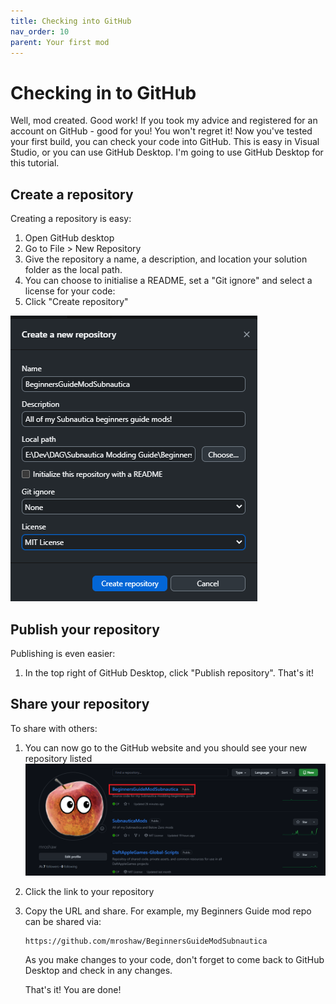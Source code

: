 ```yaml
---
title: Checking into GitHub
nav_order: 10
parent: Your first mod
---
```


# Checking in to GitHub

Well, mod created. Good work! If you took my advice and registered for an account on GitHub - good for you! You won't regret it! Now you've tested your first build, you can check your code into GitHub. This is easy in Visual Studio, or you can use GitHub Desktop. I'm going to use GitHub Desktop for this tutorial.

## Create a repository

Creating a repository is easy:

1. Open GitHub desktop
2. Go to File > New Repository
3. Give the repository a name, a description, and location your solution folder as the local path.
4. You can choose to initialise a README, set a "Git ignore" and select a license for your code:
5. Click "Create repository"

![](.\media\githubdesktopcreaterepo.png)

## Publish your repository

Publishing is even easier:

1. In the top right of GitHub Desktop, click "Publish repository". That's it!

## Share your repository

To share with others:

1. You can now go to the GitHub website and you should see your new repository listed![](.\media\githubrepoonline.png)

2. Click the link to your repository

3. Copy the URL and share. For example, my Beginners Guide mod repo can be shared via:

   ```
   https://github.com/mroshaw/BeginnersGuideModSubnautica
   ```

   As you make changes to your code, don't forget to come back to GitHub Desktop and check in any changes.

   That's it! You are done!

